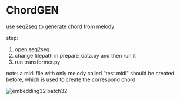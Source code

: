 # ChordGEN
use seq2seq to generate chord from melody

step:
1. open seq2seq
2. change filepath in prepare_data.py and then run it
3. run transformer.py

note: a midi file with only melody called "test.midi" should be created before, which is used to create the correspond chord.

![embedding32 batch32](https://github.com/BOURBON0/ChordGEN/assets/54803330/60db55ab-7bcc-424c-828e-881ca13f16a3)
